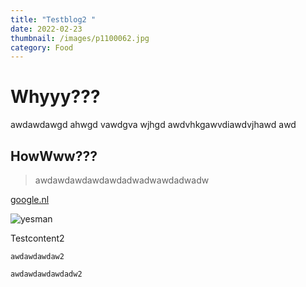 ```yaml
---
title: "Testblog2 "
date: 2022-02-23
thumbnail: /images/p1100062.jpg
category: Food
---
```

# Whyyy???

awdawdawgd ahwgd vawdgva wjhgd awdvhkgawvdiawdvjhawd awd

## HowWww???



> awdawdawdawdawdadwadwawdadwadw

[google.nl](google.nl)

![yesman](/images/p1100057.jpg "Nice image")

Testcontent2

`awdawdawdaw2`

`awdawdawdawdadw2`